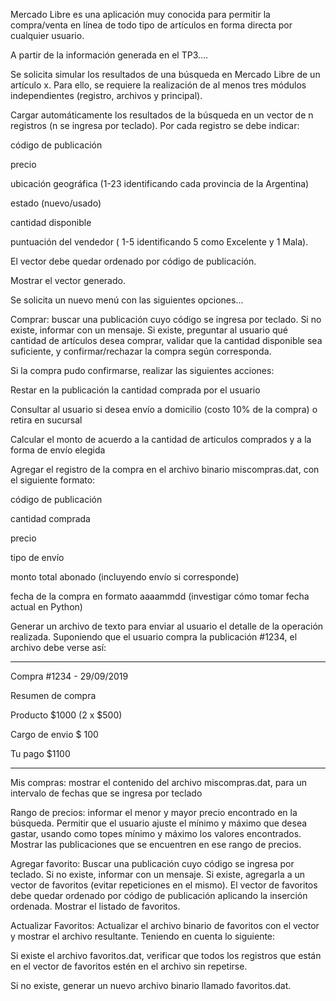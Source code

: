 Mercado Libre es una aplicación muy conocida para permitir la compra/venta en línea de todo tipo de artículos en forma directa por cualquier usuario.

A partir de la información generada en el TP3….

Se solicita simular los resultados de una búsqueda en Mercado Libre de un artículo x. Para ello, se requiere la realización de al menos tres módulos independientes (registro, archivos y principal).


Cargar automáticamente los resultados de la búsqueda en un vector de n registros (n se ingresa por teclado). Por cada registro se debe indicar:


código de publicación



precio



ubicación geográfica (1-23 identificando cada provincia de la Argentina)



estado (nuevo/usado)



cantidad disponible



puntuación del vendedor ( 1-5 identificando 5 como Excelente y 1 Mala).


El vector debe quedar ordenado por código de publicación.

Mostrar el vector generado.


Se solicita un nuevo menú con las siguientes opciones...


Comprar: buscar una publicación cuyo código se ingresa por teclado. Si no existe, informar con un mensaje. Si existe, preguntar al usuario qué cantidad de artículos desea comprar, validar que la cantidad disponible sea suficiente, y confirmar/rechazar la compra según corresponda. 


Si la compra pudo confirmarse, realizar las siguientes acciones:


Restar en la publicación la cantidad comprada por el usuario



Consultar al usuario si desea envío a domicilio (costo 10% de la compra) o retira en sucursal



Calcular el monto de acuerdo a la cantidad de articulos comprados y a la forma de envío elegida



Agregar el registro de la compra en el archivo binario miscompras.dat, con el siguiente formato:



código de publicación



cantidad comprada



precio



tipo de envío



monto total abonado (incluyendo envío si corresponde)



fecha de la compra en formato aaaammdd (investigar cómo tomar fecha actual en Python)



Generar un archivo de texto para enviar al usuario el detalle de la operación realizada. Suponiendo que el usuario compra la publicación #1234, el archivo debe verse así:


-----------------------------------------------

Compra #1234 - 29/09/2019

Resumen de compra

Producto     $1000 (2 x $500)

Cargo de envio     $ 100

Tu pago        $1100

-----------------------------------------------


Mis compras: mostrar el contenido del archivo miscompras.dat, para un intervalo de fechas que se ingresa por teclado



Rango de precios: informar el menor y mayor precio encontrado en la búsqueda. Permitir que el usuario ajuste el mínimo y máximo que desea gastar, usando como topes mínimo y máximo los valores encontrados. Mostrar las publicaciones que se encuentren en ese rango de precios.



Agregar favorito: Buscar una publicación cuyo código se ingresa por teclado. Si no existe, informar con un mensaje. Si existe, agregarla a un vector de favoritos (evitar repeticiones en el mismo). El vector de favoritos debe quedar ordenado por código de publicación aplicando la inserción ordenada.  Mostrar el listado de favoritos. 



Actualizar Favoritos: Actualizar el archivo binario de favoritos con el vector y mostrar el archivo resultante. Teniendo en cuenta lo siguiente:



Si existe el archivo favoritos.dat, verificar que todos los registros que están en el vector de favoritos estén en el archivo sin repetirse. 



Si no existe, generar un nuevo archivo binario llamado favoritos.dat.

